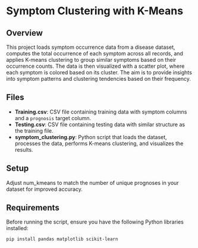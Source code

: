 # Symptom Clustering with K-Means

## Overview

This project loads symptom occurrence data from a disease dataset, computes the total occurrence of each symptom across all records, and applies K-means clustering to group similar symptoms based on their occurrence counts. The data is then visualized with a scatter plot, where each symptom is colored based on its cluster. The aim is to provide insights into symptom patterns and clustering tendencies based on their frequency.

## Files

- **Training.csv**: CSV file containing training data with symptom columns and a `prognosis` target column.
- **Testing.csv**: CSV file containing testing data with similar structure as the training file.
- **symptom_clustering.py**: Python script that loads the dataset, processes the data, performs K-means clustering, and visualizes the results.

## Setup
Adjust num_kmeans to match the number of unique prognoses in your dataset for improved accuracy.

## Requirements

Before running the script, ensure you have the following Python libraries installed:

```bash
pip install pandas matplotlib scikit-learn
